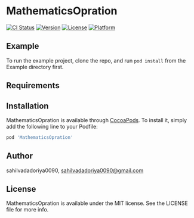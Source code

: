 # MathematicsOpration

[![CI Status](https://img.shields.io/travis/sahilvadadoriya0090/MathematicsOpration.svg?style=flat)](https://travis-ci.org/sahilvadadoriya0090/MathematicsOpration)
[![Version](https://img.shields.io/cocoapods/v/MathematicsOpration.svg?style=flat)](https://cocoapods.org/pods/MathematicsOpration)
[![License](https://img.shields.io/cocoapods/l/MathematicsOpration.svg?style=flat)](https://cocoapods.org/pods/MathematicsOpration)
[![Platform](https://img.shields.io/cocoapods/p/MathematicsOpration.svg?style=flat)](https://cocoapods.org/pods/MathematicsOpration)

## Example

To run the example project, clone the repo, and run `pod install` from the Example directory first.

## Requirements

## Installation

MathematicsOpration is available through [CocoaPods](https://cocoapods.org). To install
it, simply add the following line to your Podfile:

```ruby
pod 'MathematicsOpration'
```

## Author

sahilvadadoriya0090, sahilvadadoriya0090@gmail.com

## License

MathematicsOpration is available under the MIT license. See the LICENSE file for more info.
